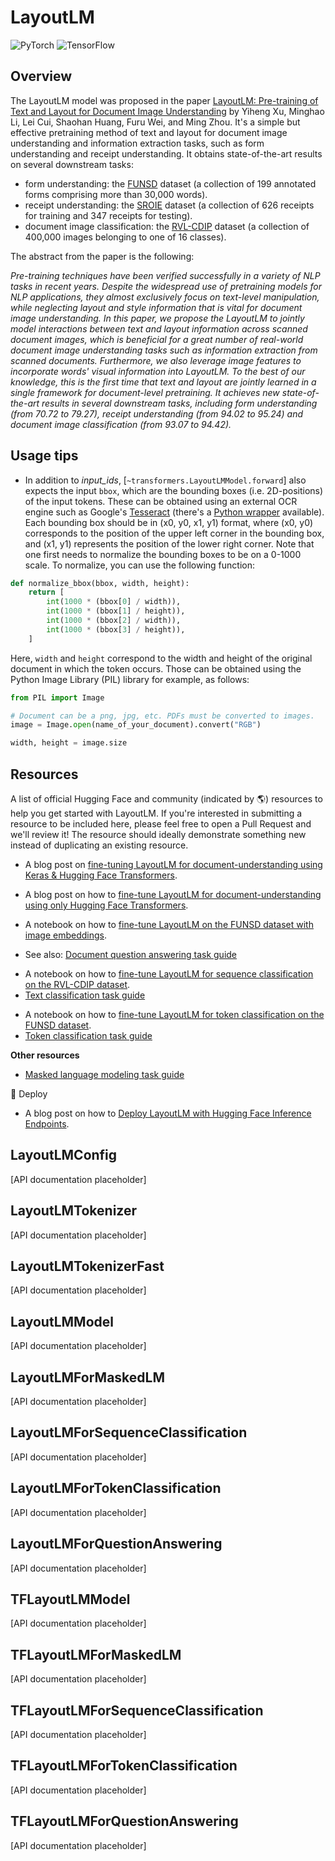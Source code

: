 <!--Copyright 2020 The HuggingFace Team. All rights reserved.

Licensed under the Apache License, Version 2.0 (the "License"); you may not use this file except in compliance with
the License. You may obtain a copy of the License at

http://www.apache.org/licenses/LICENSE-2.0

Unless required by applicable law or agreed to in writing, software distributed under the License is distributed on
an "AS IS" BASIS, WITHOUT WARRANTIES OR CONDITIONS OF ANY KIND, either express or implied. See the License for the
specific language governing permissions and limitations under the License.

⚠️ Note that this file is in Markdown but contain specific syntax for our doc-builder (similar to MDX) that may not be
rendered properly in your Markdown viewer.

-->

# LayoutLM

<div class="flex flex-wrap space-x-1">
<img alt="PyTorch" src="https://img.shields.io/badge/PyTorch-DE3412?style=flat&logo=pytorch&logoColor=white">
<img alt="TensorFlow" src="https://img.shields.io/badge/TensorFlow-FF6F00?style=flat&logo=tensorflow&logoColor=white">
</div>

<a id='Overview'></a>

## Overview

The LayoutLM model was proposed in the paper [LayoutLM: Pre-training of Text and Layout for Document Image
Understanding](https://arxiv.org/abs/1912.13318) by Yiheng Xu, Minghao Li, Lei Cui, Shaohan Huang, Furu Wei, and
Ming Zhou. It's a simple but effective pretraining method of text and layout for document image understanding and
information extraction tasks, such as form understanding and receipt understanding. It obtains state-of-the-art results
on several downstream tasks:

- form understanding: the [FUNSD](https://guillaumejaume.github.io/FUNSD/) dataset (a collection of 199 annotated
  forms comprising more than 30,000 words).
- receipt understanding: the [SROIE](https://rrc.cvc.uab.es/?ch=13) dataset (a collection of 626 receipts for
  training and 347 receipts for testing).
- document image classification: the [RVL-CDIP](https://www.cs.cmu.edu/~aharley/rvl-cdip/) dataset (a collection of
  400,000 images belonging to one of 16 classes).

The abstract from the paper is the following:

*Pre-training techniques have been verified successfully in a variety of NLP tasks in recent years. Despite the
widespread use of pretraining models for NLP applications, they almost exclusively focus on text-level manipulation,
while neglecting layout and style information that is vital for document image understanding. In this paper, we propose
the LayoutLM to jointly model interactions between text and layout information across scanned document images, which is
beneficial for a great number of real-world document image understanding tasks such as information extraction from
scanned documents. Furthermore, we also leverage image features to incorporate words' visual information into LayoutLM.
To the best of our knowledge, this is the first time that text and layout are jointly learned in a single framework for
document-level pretraining. It achieves new state-of-the-art results in several downstream tasks, including form
understanding (from 70.72 to 79.27), receipt understanding (from 94.02 to 95.24) and document image classification
(from 93.07 to 94.42).*

## Usage tips

- In addition to *input_ids*, [`~transformers.LayoutLMModel.forward`] also expects the input `bbox`, which are
  the bounding boxes (i.e. 2D-positions) of the input tokens. These can be obtained using an external OCR engine such
  as Google's [Tesseract](https://github.com/tesseract-ocr/tesseract) (there's a [Python wrapper](https://pypi.org/project/pytesseract/) available). Each bounding box should be in (x0, y0, x1, y1) format, where
  (x0, y0) corresponds to the position of the upper left corner in the bounding box, and (x1, y1) represents the
  position of the lower right corner. Note that one first needs to normalize the bounding boxes to be on a 0-1000
  scale. To normalize, you can use the following function:

```python
def normalize_bbox(bbox, width, height):
    return [
        int(1000 * (bbox[0] / width)),
        int(1000 * (bbox[1] / height)),
        int(1000 * (bbox[2] / width)),
        int(1000 * (bbox[3] / height)),
    ]
```

Here, `width` and `height` correspond to the width and height of the original document in which the token
occurs. Those can be obtained using the Python Image Library (PIL) library for example, as follows:

```python
from PIL import Image

# Document can be a png, jpg, etc. PDFs must be converted to images.
image = Image.open(name_of_your_document).convert("RGB")

width, height = image.size
```

## Resources

A list of official Hugging Face and community (indicated by 🌎) resources to help you get started with LayoutLM. If you're interested in submitting a resource to be included here, please feel free to open a Pull Request and we'll review it! The resource should ideally demonstrate something new instead of duplicating an existing resource.


<PipelineTag pipeline="document-question-answering" />

- A blog post on [fine-tuning
  LayoutLM for document-understanding using Keras & Hugging Face
  Transformers](https://www.philschmid.de/fine-tuning-layoutlm-keras).

- A blog post on how to [fine-tune LayoutLM for document-understanding using only Hugging Face Transformers](https://www.philschmid.de/fine-tuning-layoutlm).

- A notebook on how to [fine-tune LayoutLM on the FUNSD dataset with image embeddings](https://colab.research.google.com/github/NielsRogge/Transformers-Tutorials/blob/master/LayoutLM/Add_image_embeddings_to_LayoutLM.ipynb).

- See also: [Document question answering task guide](../tasks/document_question_answering)

<PipelineTag pipeline="text-classification" />

- A notebook on how to [fine-tune LayoutLM for sequence classification on the RVL-CDIP dataset](https://colab.research.google.com/github/NielsRogge/Transformers-Tutorials/blob/master/LayoutLM/Fine_tuning_LayoutLMForSequenceClassification_on_RVL_CDIP.ipynb).
- [Text classification task guide](../tasks/sequence_classification)

<PipelineTag pipeline="token-classification" />

- A notebook on how to [ fine-tune LayoutLM for token classification on the FUNSD dataset](https://github.com/NielsRogge/Transformers-Tutorials/blob/master/LayoutLM/Fine_tuning_LayoutLMForTokenClassification_on_FUNSD.ipynb).
- [Token classification task guide](../tasks/token_classification)

**Other resources**
- [Masked language modeling task guide](../tasks/masked_language_modeling)

🚀 Deploy

- A blog post on how to [Deploy LayoutLM with Hugging Face Inference Endpoints](https://www.philschmid.de/inference-endpoints-layoutlm).

## LayoutLMConfig

[API documentation placeholder]

## LayoutLMTokenizer

[API documentation placeholder]

## LayoutLMTokenizerFast

[API documentation placeholder]

<frameworkcontent>
<pt>

## LayoutLMModel

[API documentation placeholder]

## LayoutLMForMaskedLM

[API documentation placeholder]

## LayoutLMForSequenceClassification

[API documentation placeholder]

## LayoutLMForTokenClassification

[API documentation placeholder]

## LayoutLMForQuestionAnswering

[API documentation placeholder]

</pt>
<tf>

## TFLayoutLMModel

[API documentation placeholder]

## TFLayoutLMForMaskedLM

[API documentation placeholder]

## TFLayoutLMForSequenceClassification

[API documentation placeholder]

## TFLayoutLMForTokenClassification

[API documentation placeholder]

## TFLayoutLMForQuestionAnswering

[API documentation placeholder]

</tf>
</frameworkcontent>



